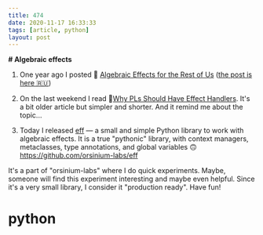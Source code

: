 ```yaml
---
title: 474
date: 2020-11-17 16:33:33
tags: [article, python]
layout: post
---
```


**# Algebraic effects**

1. One year ago I posted 📄 [Algebraic Effects for the Rest of Us](https://overreacted.io/algebraic-effects-for-the-rest-of-us/) ([the post is here 🇷🇺](https://t.me/itgram_channel/333))

2. On the last weekend I read 📄[Why PLs Should Have Effect Handlers](https://robotlolita.me/diary/2018/10/why-pls-need-effects/). It's a bit older article but simpler and shorter. And it remind me about the topic...

3. Today I released [eff](https://github.com/orsinium-labs/eff) — a small and simple Python library to work with algebraic effects. It is a true "pythonic" library, with context managers, metaclasses, type annotations, and global variables 🙃
<https://github.com/orsinium-labs/eff>

It's a part of "orsinium-labs" where I do quick experiments. Maybe, someone will find this experiment interesting and maybe even helpful. Since it's a very small library, I consider it "production ready". Have fun!

# python
